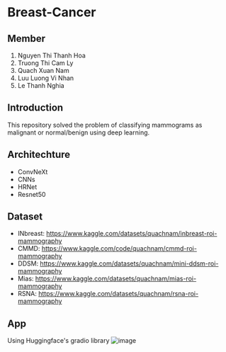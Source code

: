 # Breast-Cancer

## Member
1. Nguyen Thi Thanh Hoa
2. Truong Thi Cam Ly
3. Quach Xuan Nam
4. Luu Luong Vi Nhan
5. Le Thanh Nghia

## Introduction
This repository solved the problem of classifying mammograms as malignant or normal/benign using deep learning.

## Architechture
 - ConvNeXt
 - CNNs
 - HRNet
 - Resnet50

## Dataset
 - INbreast: https://www.kaggle.com/datasets/quachnam/inbreast-roi-mammography
 - CMMD: https://www.kaggle.com/code/quachnam/cmmd-roi-mammography
 - DDSM: https://www.kaggle.com/datasets/quachnam/mini-ddsm-roi-mammography
 - Mias: https://www.kaggle.com/datasets/quachnam/mias-roi-mammography
 - RSNA: https://www.kaggle.com/datasets/quachnam/rsna-roi-mammography

## App
Using Huggingface's gradio library
![image](https://github.com/huuminh365/Breast-Cancer/assets/67813560/ca63c852-6f62-4cce-abe5-5be56973f08d)

